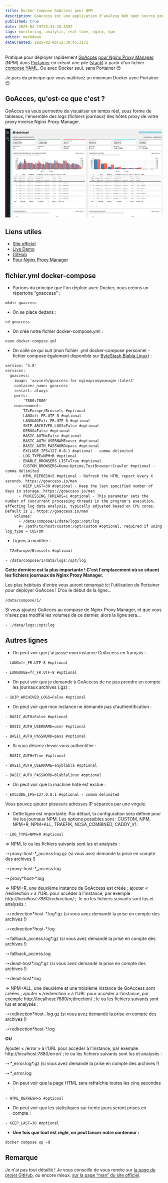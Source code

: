 ```yaml
---
title: Docker Compose GoAccess pour NPM
description: GoAccess est une application d'analyse Web open source pour les systèmes d'exploitation de type Unix.
published: true
date: 2025-04-19T23:31:18.339Z
tags: monitoring, analytic, real-time, nginx, npm
editor: markdown
dateCreated: 2025-02-06T12:30:45.317Z
---
```


Pratique pour déployer rapidement [GoAcces](https://goaccess.io) [pour Nginx Proxy Manager](https://github.com/xavier-hernandez/goaccess-for-nginxproxymanager) (NPM) dans [Portainer](https://www.portainer.io/) en créant une pile ([stack](https://docs.portainer.io/user/docker/stacks)) à partir d'un fichier [compose YAML](https://docs.docker.com/compose/compose-application-model/). Ou avec Docker seul, sans Portainer 😊

Je pars du principe que vous maîtrisez un minimum Docker avec Portainer 😉

## GoAcces, qu'est-ce que c'est ?

GoAcces va vous permettre de visualiser en temps réel, sous forme de tableaux, l'ensemble des logs (fichiers journaux) des hôtes proxy de votre proxy inverse Nginx Proxy Manager.

![](/docker-compose-goaccess/goaccess-bright.png)

## Liens utiles

-   [Site officiel](https://goaccess.io)
-   [Live Demo](http://rt.goaccess.io/?20250113204951)
-   [GitHub](https://github.com/allinurl/goaccess)
-   [Pour Nginx Proxy Manager](https://github.com/xavier-hernandez/goaccess-for-nginxproxymanager)

## fichier.yml docker-compose

-   Partons du principe que l'on déploie avec Docker, nous créons un répertoire “goaccess” :

```plaintext
mkdir goaccess
```

-   On se place dedans :

```plaintext
cd goaccess
```

-   On crée notre fichier docker-compose.yml :

```plaintext
nano docker-compose.yml 
```

-   On colle ce qui suit (mon fichier .yml docker-compose personnel - fichier compose également disponible sur [ByteStash Blabla Linux](https://bytestash.blablalinux.be/public/snippets)) :

```plaintext
version: '3.8'
services:
  goaccess:
    image: 'xavierh/goaccess-for-nginxproxymanager:latest'
    container_name: goaccess
    restart: always
    ports:
      - '7880:7880'
    environment:
      - TZ=Europe/Brussels #optional
      - LANG=fr_FR.UTF-8 #optional
      - LANGUAGE=fr_FR.UTF-8 #optional
      - SKIP_ARCHIVED_LOGS=False #optional
      - DEBUG=False #optional
      - BASIC_AUTH=False #optional
      - BASIC_AUTH_USERNAME=user #optional
      - BASIC_AUTH_PASSWORD=pass #optional   
      - EXCLUDE_IPS=127.0.0.1 #optional - comma delimited 
      - LOG_TYPE=NPM+R #optional
      - ENABLE_BROWSERS_LIST=True #optional
      - CUSTOM_BROWSERS=Kuma:Uptime,TestBrowser:Crawler #optional - comma delimited
      - HTML_REFRESH=5 #optional - Refresh the HTML report every X seconds. https://goaccess.io/man
      - KEEP_LAST=30 #optional - Keep the last specified number of days in storage. https://goaccess.io/man
      - PROCESSING_THREADS=1 #optional - This parameter sets the number of concurrent processing threads in the program's execution, affecting log data analysis, typically adjusted based on CPU cores. Default is 1. https://goaccess.io/man
    volumes:
      - /data/compose/1/data/logs:/opt/log
      #- /path/to/host/custom:/opt/custom #optional, required if using log_type = CUSTOM
```

-   Lignes à modifier :

`- TZ=Europe/Brussels #optional`

`- /data/compose/1/data/logs:/opt/log`

**Cette dernière est la plus importante ! C'est l'emplacement où se situent les fichiers journaux de Nginx Proxy Manager.**

Les plus habitués d'entre vous auront remarqué ici l'utilisation de Portainer pour déployer GoAcces ! D'où le début de la ligne…

`/data/compose/1/`

Si vous ajoutez GoAcces au compose de Nginx Proxy Manager, et que vous n'avez pas modifié les volumes de ce dernier, alors la ligne sera…

`- ./data/logs:/opt/log`

## Autres lignes

-   On peut voir que j'ai passé mon instance GoAccess en français :

`- LANG=fr_FR.UTF-8 #optional`

`- LANGUAGE=fr_FR.UTF-8 #optional`

-   On peut voir que je demande à GoAccess de ne pas prendre en compte les journaux archives (.gz) :

`- SKIP_ARCHIVED_LOGS=False #optional`

-   On peut voir que mon instance ne demande pas d'authentification :

`- BASIC_AUTH=False #optional`

`- BASIC_AUTH_USERNAME=user #optional`

`- BASIC_AUTH_PASSWORD=pass #optional`

-   Si vous désirez devoir vous authentifier :

`- BASIC_AUTH=True #optional`

`- BASIC_AUTH_USERNAME=anyblabla #optional`

`- BASIC_AUTH_PASSWORD=blablalinux #optional`

-   On peut voir que la machine hôte est exclue :

`- EXCLUDE_IPS=127.0.0.1 #optional - comma delimited`

Vous pouvez ajouter plusieurs adresses IP séparées par une virgule.

-   Cette ligne est importante. Par défaut, la configuration sera définie pour lire les journaux NPM. Les options possibles sont : CUSTOM, NPM, NPM+R, NPM+ALL, TRAEFIK, NCSA\_COMBINED, CADDY\_V1.

`- LOG_TYPE=NPM+R #optional`

⇒ NPM, le ou les fichiers suivants sont lus et analysés :

⇢ proxy-host-\*\_access.log.gz (si vous avez demandé la prise en compte des archives !)

⇢ proxy-host-\*\_access.log

⇢ proxy\*host-\*.log

⇒ NPM+R, une deuxième instance de GoAccess est créée ; ajouter « /redirection » à l'URL pour accéder à l'instance, par exemple _http://localhost:7880/redirection/ ;_  le ou les fichiers suivants sont lus et analysés :

⇢ redirection\*host-\*.log\*.gz (si vous avez demandé la prise en compte des archives !)

⇢ redirection\*host-\*.log

⇢ fallback\_access.log\*.gz (si vous avez demandé la prise en compte des archives !)

⇢ fallback\_access.log

⇢ dead-host\*.log\*.gz (si vous avez demandé la prise en compte des archives !)

⇢ dead-host\*.log

⇒ NPM+ALL, une deuxième et une troisième instance de GoAccess sont créées ; ajouter « /redirection » à l'URL pour accéder à l'instance, par exemple http://localhost:7880/redirection/ ; le ou les fichiers suivants sont lus et analysés :

⇢ redirection\*host-*.log*.gz (si vous avez demandé la prise en compte des archives !)

⇢ redirection\*host-\*.log

**OU**

Ajouter « /error » à l'URL pour accéder à l'instance, par exemple http://localhost:7880/error/ ; le ou les fichiers suivants sont lus et analysés :

⇢ \*\_error.log\*.gz (si vous avez demandé la prise en compte des archives !)

⇢ \*\_error.log

-   On peut voir que la page HTML sera rafraîchie toutes les cinq secondes :

`- HTML_REFRESH=5 #optional`

-   On peut voir que les statistiques sur trente jours seront prises en compte :

`- KEEP_LAST=30 #optional`

-   **Une fois que tout est réglé, on peut lancer notre conteneur :**

```plaintext
docker compose up -d
```

## Remarque

Je n'ai pas tout détaillé ! Je vous conseille de vous rendre sur [la page de projet GitHub](https://github.com/xavier-hernandez/goaccess-for-nginxproxymanager), ou encore mieux, [sur la page “man” du site officiel](https://goaccess.io/man).